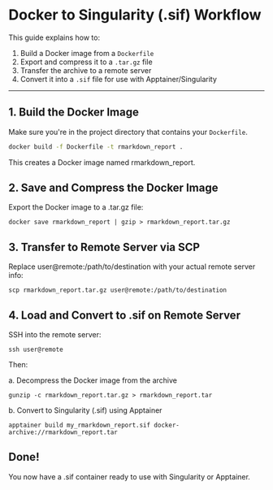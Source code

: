 # Docker to Singularity (.sif) Workflow

This guide explains how to:

1. Build a Docker image from a `Dockerfile`
2. Export and compress it to a `.tar.gz` file
3. Transfer the archive to a remote server
4. Convert it into a `.sif` file for use with Apptainer/Singularity

---

## 1. Build the Docker Image

Make sure you're in the project directory that contains your `Dockerfile`.

```bash
docker build -f Dockerfile -t rmarkdown_report .
```
This creates a Docker image named rmarkdown_report.

## 2. Save and Compress the Docker Image
Export the Docker image to a .tar.gz file:

```docker save rmarkdown_report | gzip > rmarkdown_report.tar.gz```

## 3. Transfer to Remote Server via SCP
Replace user@remote:/path/to/destination with your actual remote server info:

```scp rmarkdown_report.tar.gz user@remote:/path/to/destination```

## 4. Load and Convert to .sif on Remote Server
SSH into the remote server:

```ssh user@remote```

Then:

a. Decompress the Docker image from the archive

```gunzip -c rmarkdown_report.tar.gz > rmarkdown_report.tar```

b. Convert to Singularity (.sif) using Apptainer

```apptainer build my_rmarkdown_report.sif docker-archive://rmarkdown_report.tar```

## Done!
You now have a .sif container ready to use with Singularity or Apptainer.

